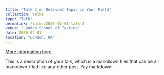 ```yaml
---
title: "Talk 2 on Relevant Topic in Your Field"
collection: talks
type: "Talk"
permalink: /talks/2050-02-01-talk-2
venue: "London School of Testing"
date: 2050-02-01
location: "London, UK"
---
```


[More information here](http://example2.com)

This is a description of your talk, which is a markdown files that can be all markdown-ified like any other post. Yay markdown!
